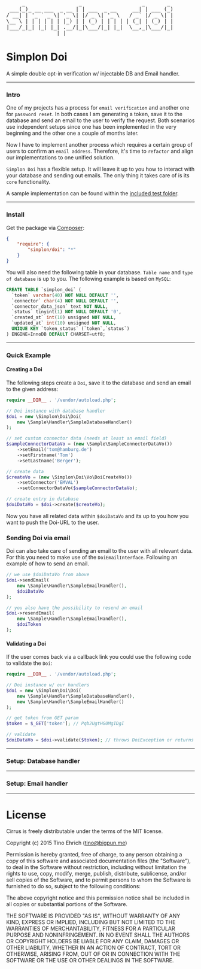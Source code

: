 <pre>
     _                 _                   _       _ 
 ___(_)_ __ ___  _ __ | | ___  _ __     __| | ___ (_)
/ __| | '_ ` _ \| '_ \| |/ _ \| '_ \   / _` |/ _ \| |
\__ \ | | | | | | |_) | | (_) | | | | | (_| | (_) | |
|___/_|_| |_| |_| .__/|_|\___/|_| |_|  \__,_|\___/|_|
                |_|                                  
</pre>

# Simplon Doi

A simple double opt-in verification w/ injectable DB and Email handler.

-------------------------------------------------

### Intro

One of my projects has a process for ```email verification``` and another one for ```password reset```. In both cases I am generating a token, save it to the database and send an email to the user to verify the request. Both scenarios use independent setups since one has been implemented in the very beginning and the other one a couple of months later.

Now I have to implement another process which requires a certain group of users to confirm an ```email address```. Therefore, it's time to ```refactor``` and align our implementations to one unified solution.

```Simplon Doi``` has a flexible setup. It will leave it up to you how to interact with your database and sending out emails. The only thing it takes care of is its ```core``` functionality.

A sample implementation can be found within the [included test folder](https://github.com/fightbulc/simplon_doi/tree/master/test).

-------------------------------------------------

### Install

Get the package via [Composer](http://getcomposer.org):

```json
{
    "require": {
        "simplon/doi": "*"
    }
}
```

You will also need the following table in your database. ```Table name``` and ```type of database``` is up to you. The following example is based on ```MySQL```:

```sql
CREATE TABLE `simplon_doi` (
  `token` varchar(40) NOT NULL DEFAULT '',
  `connector` char(4) NOT NULL DEFAULT '',
  `connector_data_json` text NOT NULL,
  `status` tinyint(1) NOT NULL DEFAULT '0',
  `created_at` int(10) unsigned NOT NULL,
  `updated_at` int(10) unsigned NOT NULL,
  UNIQUE KEY `token_status` (`token`,`status`)
) ENGINE=InnoDB DEFAULT CHARSET=utf8;
```

-------------------------------------------------

### Quick Example

#### Creating a Doi

The following steps create a ```Doi```, save it to the database and send an email to the given address:

```php
require __DIR__ . '/vendor/autoload.php';

// Doi instance with database handler
$doi = new \Simplon\Doi\Doi(
    new \Sample\Handler\SampleDatabaseHandler()
);

// set custom connector data (needs at least an email field)
$sampleConnectorDataVo = (new \Sample\SampleConnectorDataVo())
    ->setEmail('tom@hamburg.de')
    ->setFirstname('Tom')
    ->setLastname('Berger');

// create data
$createVo = (new \Simplon\Doi\Vo\DoiCreateVo())
    ->setConnector('EMVAL')
    ->setConnectorDataVo($sampleConnectorDataVo);

// create entry in database
$doiDataVo = $doi->create($createVo);
```

Now you have all related data within ```$doiDataVo``` and its up to you how you want to push the Doi-URL to the user.

### Sending Doi via email

Doi can also take care of sending an email to the user with all relevant data. For this you need to make use of the ```DoiEmailInterface```.
Following an example of how to send an email.

```php
// we use $doiDataVo from above
$doi->sendEmail(
    new \Sample\Handler\SampleEmailHandler(),
    $doiDataVo
);

// you also have the possibility to resend an email
$doi->resendEmail(
    new \Sample\Handler\SampleEmailHandler(),
    $doiToken
);
```

#### Validating a Doi

If the user comes back via a callback link you could use the following code to validate the ```Doi```:

```php
require __DIR__ . '/vendor/autoload.php';

// Doi instance w/ our handlers
$doi = new \Simplon\Doi\Doi(
    new \Sample\Handler\SampleDatabaseHandler(),
    new \Sample\Handler\SampleEmailHandler()
);

// get token from GET param
$token = $_GET['token']; // Pqb2UgtHG0MgIDgI

// validate
$doiDataVo = $doi->validate($token); // throws DoiException or returns DoiDataVo
```

-------------------------------------------------

### Setup: Database handler

-------------------------------------------------

### Setup: Email handler

-------------------------------------------------

# License

Cirrus is freely distributable under the terms of the MIT license.

Copyright (c) 2015 Tino Ehrich ([tino@bigpun.me](mailto:tino@bigpun.me))

Permission is hereby granted, free of charge, to any person obtaining a copy of this software and associated documentation files (the "Software"), to deal in the Software without restriction, including without limitation the rights to use, copy, modify, merge, publish, distribute, sublicense, and/or sell copies of the Software, and to permit persons to whom the Software is furnished to do so, subject to the following conditions:

The above copyright notice and this permission notice shall be included in all copies or substantial portions of the Software.

THE SOFTWARE IS PROVIDED "AS IS", WITHOUT WARRANTY OF ANY KIND, EXPRESS OR IMPLIED, INCLUDING BUT NOT LIMITED TO THE WARRANTIES OF MERCHANTABILITY, FITNESS FOR A PARTICULAR PURPOSE AND NONINFRINGEMENT. IN NO EVENT SHALL THE AUTHORS OR COPYRIGHT HOLDERS BE LIABLE FOR ANY CLAIM, DAMAGES OR OTHER LIABILITY, WHETHER IN AN ACTION OF CONTRACT, TORT OR OTHERWISE, ARISING FROM, OUT OF OR IN CONNECTION WITH THE SOFTWARE OR THE USE OR OTHER DEALINGS IN THE SOFTWARE.
